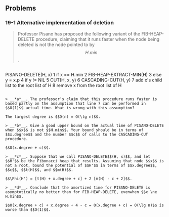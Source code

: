 ## Problems

### 19-1 Alternative implementation of deletion

> Professor Pisano has proposed the following variant of the FIB-HEAP-DELETE procedure, claiming that it runs faster when the node being deleted is not the node pointed to by $$H.min$$.

> ```
PISANO-DELETE(H, x)
1 if x == H.min
2      FIB-HEAP-EXTRACT-MIN(H)
3 else y = x.p
4      if y != NIL
5           CUT(H, x, y)
6           CASCADING-CUT(H, y)
7      add x's child list to the root list of H
8      remove x from the root list of H
```

> __*a*__. The professor’s claim that this procedure runs faster is based partly on the assumption that line 7 can be performed in $$O(1)$$ actual time. What is wrong with this assumption?

The largest degree is $$D(n) = O(\lg n)$$.

> __*b*__. Give a good upper bound on the actual time of PISANO-DELETE when $$x$$ is not $$H.min$$. Your bound should be in terms of $$x.degree$$ and the number $$c$$ of calls to the CASCADING-CUT procedure.

$$O(x.degree + c)$$.

> __*c*__. Suppose that we call PISANO-DELETE$$(H, x)$$, and let $$H'$$ be the Fibonacci heap that results. Assuming that node $$x$$ is not a root, bound the potential of $$H'$$ in terms of $$x.degree$$, $$c$$, $$t(H)$$, and $$m(H)$$.

$$\Phi(H') = [t(H) + x.degree + c] + 2 [m(H) - c + 2]$$.

> __*d*__. Conclude that the amortized time for PISANO-DELETE is asymptotically no better than for FIB-HEAP-DELETE, evenwhen $$x \ne H.min$$.

$$O(x.degree + c) + x.degree + 4 - c = O(x.degree + c) = O(\lg n)$$ is worse than $$O(1)$$.
